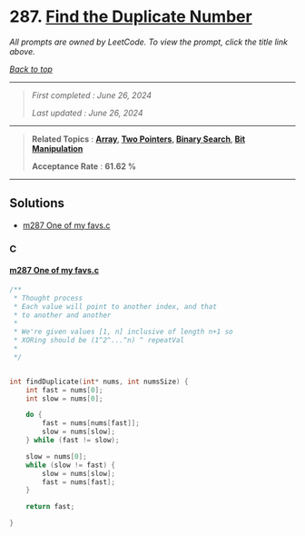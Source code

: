 # 287. [Find the Duplicate Number](<https://leetcode.com/problems/find-the-duplicate-number>)

*All prompts are owned by LeetCode. To view the prompt, click the title link above.*

*[Back to top](<../README.md>)*

------

> *First completed : June 26, 2024*
>
> *Last updated : June 26, 2024*

------

> **Related Topics** : **[Array](<by_topic/Array.md>), [Two Pointers](<by_topic/Two Pointers.md>), [Binary Search](<by_topic/Binary Search.md>), [Bit Manipulation](<by_topic/Bit Manipulation.md>)**
>
> **Acceptance Rate** : **61.62 %**

------

## Solutions

- [m287 One of my favs.c](<../my-submissions/m287 One of my favs.c>)
### C
#### [m287 One of my favs.c](<../my-submissions/m287 One of my favs.c>)
```C
/**
 * Thought process
 * Each value will point to another index, and that
 * to another and another 
 * 
 * We're given values [1, n] inclusive of length n+1 so
 * XORing should be (1^2^...^n) ^ repeatVal
 * 
 */


int findDuplicate(int* nums, int numsSize) {
    int fast = nums[0];
    int slow = nums[0];

    do {
        fast = nums[nums[fast]];
        slow = nums[slow];
    } while (fast != slow);

    slow = nums[0];
    while (slow != fast) {
        slow = nums[slow];
        fast = nums[fast];
    }

    return fast;

}
```

